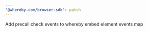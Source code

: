 ```yaml
---
"@whereby.com/browser-sdk": patch
---
```


Add precall check events to whereby embed element events map
